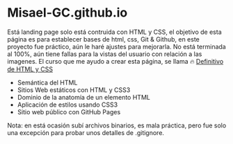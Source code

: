 # Misael-GC.github.io
Está landing page solo está contruida con HTML y CSS, el objetivo de esta página es para establecer bases de html, css, Git & Github, en este proyecto fue práctico, aún le haré ajustes para mejorarla. No está terminada al 100%, aún tiene fallas para la vistas del usuario con relación a las imagenes. 
El curso que me ayudo a crear esta página, se llama 🔥 [Definitivo de HTML y CSS](https://platzi.com/cursos/html-css/ "Definitivo de HTML y CSS")

 - Semántica del HTML
 - Sitios Web estáticos con HTML y CSS3
 - Dominio de la anatomía de un elemento HTML
 - Aplicación de estilos usando CSS3
 - Sitio web público con GitHub Pages
 
Nota: en está ocasión subí archivos binarios, es mala práctica, pero fue solo una excepción para probar unos detalles de .gitignore.
